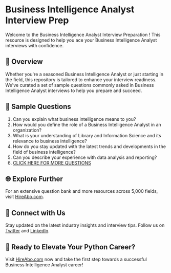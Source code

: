 # Business Intelligence Analyst Interview Prep

Welcome to the Business Intelligence Analyst Interview Preparation ! This resource is designed to help you ace your Business Intelligence Analyst interviews with confidence.

## 🚀 Overview

Whether you're a seasoned Business Intelligence Analyst or just starting in the field, this repository is tailored to enhance your interview readiness. We've curated a set of sample questions commonly asked in Business Intelligence Analyst interviews to help you prepare and succeed.

## 📝 Sample Questions

1. Can you explain what business intelligence means to you?
2. How would you define the role of a Business Intelligence Analyst in an organization?
3. What is your understanding of Library and Information Science and its relevance to business intelligence?
4. How do you stay updated with the latest trends and developments in the field of business intelligence?
5. Can you describe your experience with data analysis and reporting?
6. [CLICK HERE FOR MORE QUESTIONS](https://hireabo.com/job/18_1_41/Business%20Intelligence%20Analyst)

## 🌐 Explore Further

For an extensive question bank and more resources across 5,000 fields, visit [HireAbo.com](https://www.hireabo.com).

## 📱 Connect with Us

Stay updated on the latest industry insights and interview tips. Follow us on [Twitter](https://twitter.com/hireabo) and [LinkedIn](https://www.linkedin.com/in/hire-abo-3609972a8/).

## 🚀 Ready to Elevate Your Python Career?

Visit [HireAbo.com](https://www.hireabo.com) now and take the first step towards a successful Business Intelligence Analyst career!